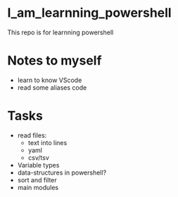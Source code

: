 # I_am_learnning_powershell
This repo is for learnning powershell

# Notes to myself
- learn to know VScode
- read some aliases code
# Tasks
- read files:
  * text into lines
  * yaml
  * csv/tsv
- Variable types
- data-structures in powershell?
- sort and filter
- main modules

